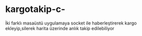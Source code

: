 # kargotakip-c-
İki farklı masaüstü uygulamaya socket ile haberleştirerek kargo ekleyip,silerek harita üzerinde anlık takip edilebiliyor
